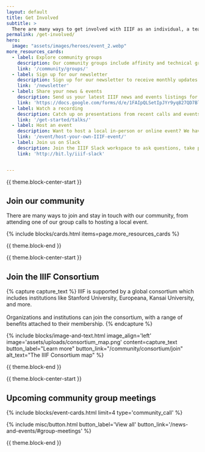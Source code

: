```yaml
---
layout: default
title: Get Involved
subtitle: >
  There are many ways to get involved with IIIF as an individual, a team, or an organization. Find the way that works for you!
permalink: /get-involved/
hero:
  image: "assets/images/heroes/event_2.webp"
more_resources_cards:
  - label: Explore community groups
    description: Our community groups include affinity and technical groups and meet regularly to discuss ways of using IIIF.
    link: '/community/groups/'
  - label: Sign up for our newsletter
    description: Sign up for our newsletter to receive monthly updates about the framework, community, training and events, and new projects.
    link: '/newsletter'
  - label: Share your news & events
    description: Send us your latest IIIF news and events listings for inclusion in our monthly newsletter.
    link: 'https://docs.google.com/forms/d/e/1FAIpQLSetIpJYr9yq827QD7Bl0J31q4E2w0_O-8bUjoqX4XYKm7eU8A/viewform'
  - label: Watch a recording
    description: Catch up on presentations from recent calls and events.
    link: '/get-started/talks/'
  - label: Host an event
    description: Want to host a local in-person or online event? We have a guide for that.
    link: '/event/host-your-own-IIIF-event/'
  - label: Join us on Slack
    description: Join the IIIF Slack workspace to ask questions, take part in discussions, network, and more.
    link: 'http://bit.ly/iiif-slack'


---
```

{{ theme.block-center-start }}
## Join our community

There are many ways to join and stay in touch with our community, from attending one of our group calls to hosting a local event.

{% include blocks/cards.html items=page.more_resources_cards %}

{{ theme.block-end }}




{{ theme.block-center-start }}

## Join the IIIF Consortium

{% capture capture_text %}
IIIF is supported by a global consortium which includes institutions like Stanford University, Europeana, Kansai University, and more.
<br><br>
Organizations and institutions can join the consortium, with a range of benefits attached to their membership.
{% endcapture %}

{% include blocks/image-and-text.html image_align='left' image='assets/uploads/consortium_map.png' content=capture_text button_label="Learn more" button_link="/community/consortium/join" alt_text="The IIIF Consortium map" %}

{{ theme.block-end }}

{{ theme.block-center-start }}

## Upcoming community group meetings

{% include blocks/event-cards.html limit=4 type='community_call' %}

{% include misc/button.html button_label='View all' button_link='/news-and-events/#group-meetings' %}



{{ theme.block-end }}
